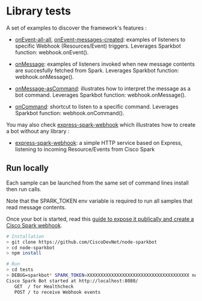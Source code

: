 # Library tests

A set of examples to discover the framework's features : 

- [onEvent-all-all](onEvent-all-all.js), [onEvent-messages-created](onEvent-messages-created.js): examples of listeners to specific Webhook (Resources/Event) triggers. Leverages Sparkbot function: webhook.onEvent().

- [onMessage](onMessage.js): examples of listeners invoked when new message contents are succesfully fetched from Spark. Leverages Sparkbot function: webhook.onMessage(). 

- [onMessage-asCommand](onMessage-asCommand.js): illustrates how to interpret the message as a bot command. Leverages Sparkbot function: webhook.onMessage().

- [onCommand](onCommand.js): shortcut to listen to a specific command. Leverages Sparkbot function: webhook.onCommand().


You may also check [express-spark-webhook](express-spark-webhook.js) which illustrates how to create a bot without any library :

- [express-spark-webhook](express-spark-webhook.js): a simple HTTP service based on Express, listening to incoming Resource/Events from Cisco Spark


## Run locally

Each sample can be launched from the same set of command lines install then run calls.

Note that the SPARK_TOKEN env variable is required to run all samples that read message contents.

Once your bot is started, read this [guide to expose it publically and create a Cisco Spark webhook](../docs/SettingUpYourSparkBot.md).


``` bash
# Installation
> git clone https://github.com/CiscoDevNet/node-sparkbot
> cd node-sparkbot
> npm install

# Run
> cd tests
> DEBUG=sparkbot* SPARK_TOKEN=XXXXXXXXXXXXXXXXXXXXXXXXXXXXXXXXXXXXXX node onCommand.js
Cisco Spark Bot started at http://localhost:8080/
   GET  / for Healthcheck
   POST / to receive Webhook events
```




 